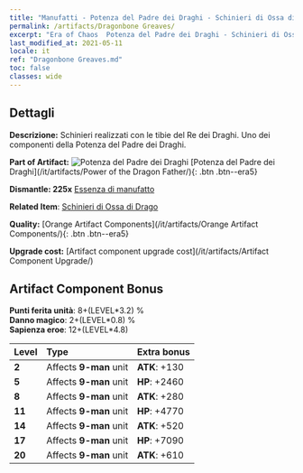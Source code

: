 ```yaml
---
title: "Manufatti - Potenza del Padre dei Draghi - Schinieri di Ossa di Drago"
permalink: /artifacts/Dragonbone Greaves/
excerpt: "Era of Chaos  Potenza del Padre dei Draghi - Schinieri di Ossa di Drago. Schinieri realizzati con le tibie del Re dei Draghi. Uno dei componenti della Potenza del Padre dei Draghi."
last_modified_at: 2021-05-11
locale: it
ref: "Dragonbone Greaves.md"
toc: false
classes: wide
---
```




## Dettagli

 **Descrizione:** Schinieri realizzati con le tibie del Re dei Draghi. Uno dei componenti della Potenza del Padre dei Draghi.

 **Part of Artifact:** ![Potenza del Padre dei Draghi](/images/t/icon_artifact_40.png) [Potenza del Padre dei Draghi](/it/artifacts/Power of the Dragon Father/){: .btn .btn--era5}

 **Dismantle: 225x** [Essenza di manufatto](/ItemsIT/con_905/)

 **Related Item**: [Schinieri di Ossa di Drago](/ItemsIT/art_145/)

 **Quality:** [Orange Artifact Components](/it/artifacts/Orange Artifact Components/){: .btn .btn--era5}

 **Upgrade cost:** [Artifact component upgrade cost](/it/artifacts/Artifact Component Upgrade/)

## Artifact Component Bonus

  **Punti ferita unità**: 8+(LEVEL\*3.2) %<br/>**Danno magico**: 2+(LEVEL\*0.8) %<br/>**Sapienza eroe**: 12+(LEVEL\*4.8)

  |  Level  | Type |    Extra bonus  | 
  |:--------|:-----|:----------------| 
  | **2** | Affects **9-man** unit | **ATK**: +130 | 
  | **5** | Affects **9-man** unit | **HP**: +2460 | 
  | **8** | Affects **9-man** unit | **ATK**: +280 | 
  | **11** | Affects **9-man** unit | **HP**: +4770 | 
  | **14** | Affects **9-man** unit | **ATK**: +520 | 
  | **17** | Affects **9-man** unit | **HP**: +7090 | 
  | **20** | Affects **9-man** unit | **ATK**: +610 | 

